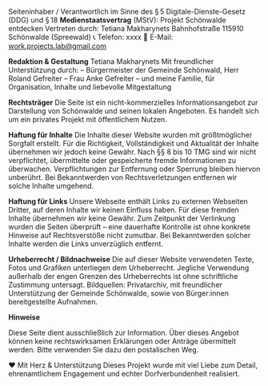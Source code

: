 
Seiteninhaber / Verantwortlich im Sinne des § 5 Digitale-Dienste-Gesetz (DDG) und § 18 **Medienstaatsvertrag** (MStV):
Projekt Schönwalde entdecken
Vertreten durch: Tetiana Makharynets
Bahnhofstraße 115910 Schönwalde (Spreewald)
📞 Telefon: xxxx
📧 E-Mail: work.projects.lab@gmail.com

**Redaktion & Gestaltung**
Tetiana Makharynets Mit freundlicher Unterstützung durch:
– Bürgermeister der Gemeinde Schönwald, Herr Roland Gefreiter – Frau Anke Gefreiter – und meine Familie, für Organisation, Inhalte und liebevolle Mitgestaltung

**Rechtsträger**
Die Seite ist ein nicht-kommerzielles Informationsangebot zur Darstellung von Schönwalde und seinen lokalen Angeboten. Es handelt sich um ein privates Projekt mit öffentlichem Nutzen.

**Haftung für Inhalte**
Die Inhalte dieser Website wurden mit größtmöglicher Sorgfalt erstellt. Für die Richtigkeit, Vollständigkeit und Aktualität der Inhalte übernehmen wir jedoch keine Gewähr.
 Nach §§ 8 bis 10 TMG sind wir nicht verpflichtet, übermittelte oder gespeicherte fremde Informationen zu überwachen. Verpflichtungen zur Entfernung oder Sperrung bleiben hiervon unberührt. Bei Bekanntwerden von Rechtsverletzungen entfernen wir solche Inhalte umgehend.

**Haftung für Links**
Unsere Webseite enthält Links zu externen Webseiten Dritter, auf deren Inhalte wir keinen Einfluss haben. Für diese fremden Inhalte übernehmen wir keine Gewähr.
 Zum Zeitpunkt der Verlinkung wurden die Seiten überprüft – eine dauerhafte Kontrolle ist ohne konkrete Hinweise auf Rechtsverstöße nicht zumutbar. Bei Bekanntwerden solcher Inhalte werden die Links unverzüglich entfernt.

**Urheberrecht / Bildnachweise**
Die auf dieser Website verwendeten Texte, Fotos und Grafiken unterliegen dem Urheberrecht. Jegliche Verwendung außerhalb der engen Grenzen des Urheberrechts ist ohne schriftliche Zustimmung untersagt. Bildquellen: Privatarchiv, mit freundlicher Unterstützung der Gemeinde Schönwalde, sowie von Bürger:innen bereitgestellte Aufnahmen.

**Hinweise**

Diese Seite dient ausschließlich zur Information. Über dieses Angebot können keine rechtswirksamen Erklärungen oder Anträge übermittelt werden. Bitte verwenden Sie dazu den postalischen Weg.

❤️ Mit Herz & Unterstützung
Dieses Projekt wurde mit viel Liebe zum Detail, ehrenamtlichem Engagement und echter Dorfverbundenheit realisiert.
